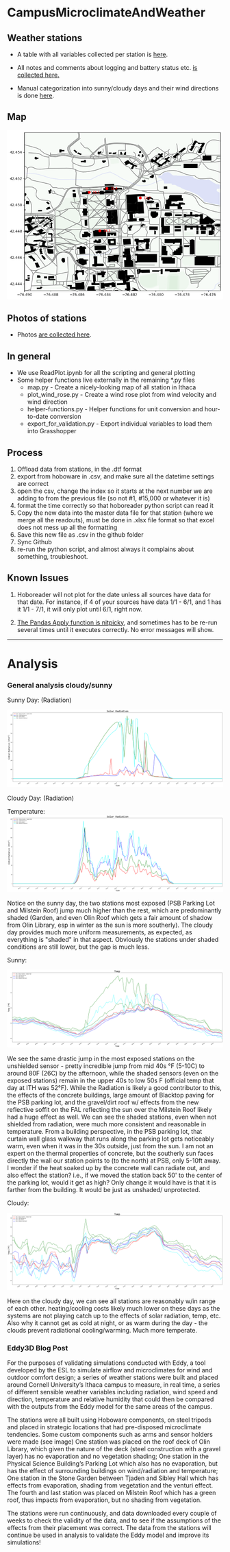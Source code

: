 # CampusMicroclimateAndWeather



## Weather stations

- A table with all variables collected per station is [here](https://docs.google.com/spreadsheets/d/1stQ-JpZJQzPA_StJ-Pz5o_tf_n-uWoIriaG0Jw_OWBU/edit#gid=1719518335).

- All notes and comments about logging and battery status etc. [is collected here.](https://docs.google.com/spreadsheets/d/1gOeqPoUskun3UhIJ1qPwKxNo8b02dM2avpZNKrtnYA4/edit#gid=0)
- Manual categorization into sunny/cloudy days and their wind directions is done [here](https://docs.google.com/spreadsheets/d/1Ovnedzpi4LMOBK0Ii7IPQtpKql-AmFPRoOFP7UN4RUE/edit#gid=0).

## Map

![Map](Map.png)



## Photos of stations

- Photos [are collected here](https://drive.google.com/drive/folders/1AeEGymtCQCTzOrZeUyZ71PHmKb6kHgky?usp=sharing).

## In general

- We use ReadPlot.ipynb for all the scripting and general plotting
- Some helper functions live externally in the remaining *.py files
  - map.py - Create a nicely-looking map of all station in Ithaca
  - plot_wind_rose.py - Create a wind rose plot from wind velocity and wind direction
  - helper-functions.py - Helper functions for unit conversion and hour-to-date conversion
  - export_for_validation.py - Export individual variables to load them into Grasshopper

## Process

1. Offload data from stations, in the .dtf format
2. export from hoboware in .csv, and make sure all the datetime settings are correct
3. open the csv, change the index so it starts at the next number we are adding to from the previous file (so not #1, #15,000 or whatever it is)
4. format the time correctly so that hoboreader python script can read it
5. Copy the new data into the master data file for that station (where we merge all the readouts), must be done in .xlsx file format so that excel does not mess up all the formatting
6. Save this new file as .csv in the github folder
7. Sync Github
8. re-run the python script, and almost always it complains about something, troubleshoot.

## Known Issues

1. Hoboreader will not plot for the date unless all sources have data for that date. For instance, if 4 of your sources have data 1/1 - 6/1, and 1 has it 1/1 - 7/1, it will only plot until 6/1, right now.

2. [The Pandas Apply function is nitpicky](https://github.com/kastnerp/CampusMicroclimateAndWeather/issues/1), and sometimes has to be re-run several times until it executes correctly. No error messages will show. 



---



# Analysis



### General analysis cloudy/sunny



Sunny Day: (Radiation)

![sunny_cloudy_(4)](analysis/sunny_cloudy_(4).png)

Cloudy Day: (Radiation)

Temperature:![sunny_cloudy_(3)](analysis/sunny_cloudy_(3).png)

Notice on the sunny day, the two stations most exposed (PSB Parking Lot and Milstein Roof) jump much higher than the rest, which are predominantly shaded (Garden, and even Olin Roof which gets a fair amount of shadow from Olin Library, esp in winter as the sun is more southerly). The cloudy day provides much more uniform measurements, as expected, as everything is "shaded" in that aspect. Obviously the stations under shaded conditions are still lower, but the gap is much less. 



Sunny:



![sunny_cloudy_(2)](analysis/sunny_cloudy_(2).png)

We see the same drastic jump in the most exposed stations on the unshielded sensor - pretty incredible jump from mid 40s °F (5-10C) to around 80F (26C) by the afternoon, while the shaded sensors (even on the exposed stations) remain in the upper 40s to low 50s F (official temp that day at ITH was 52°F). While the Radiation is likely a good contributor to this, the effects of the concrete buildings, large amount of Blacktop paving for the PSB parking lot, and the gravel/dirt roof w/ effects from the new reflective soffit on the FAL reflecting the sun over the Milstein Roof likely had a huge effect as well. We can see the shaded stations, even when not shielded from radiation, were much more consistent and reasonable in temperature. From a building perspective, in the PSB parking lot, that curtain wall glass walkway that runs along the parking lot gets noticeably warm, even when it was in the 30s outside, just from the sun. I am not an expert on the thermal properties of concrete, but the southerly sun faces directly the wall our station points to (to the north) at PSB, only 5-10ft away. I wonder if the heat soaked up by the concrete wall can radiate out, and also effect the station? i.e., if we moved the station back 50' to the center of the parking lot, would it get as high? Only change it would have is that it is farther from the building. It would be just as unshaded/ unprotected.

Cloudy:

![sunny_cloudy_(1)](analysis/sunny_cloudy_(1).png)

Here on the cloudy day, we can see all stations are reasonably w/in range of each other. heating/cooling costs likely much lower on these days as the systems are not playing catch up to the effects of solar radiation, temp, etc. Also why it cannot get as cold at night, or as warm during the day - the clouds prevent radiational cooling/warming. Much more temperate.



### Eddy3D Blog Post 

For the purposes of validating simulations conducted with Eddy, a tool developed by the ESL to simulate airflow and microclimates for wind and outdoor comfort design; a series of weather stations were built and placed around Cornell University’s Ithaca campus to measure, in real time, a series of different sensible weather variables including radiation, wind speed and direction, temperature and relative humidity that could then be compared with the outputs from the Eddy model for the same areas of the campus.

The stations were all built using Hoboware components, on steel tripods and placed in strategic locations that had pre-disposed microclimate tendencies. Some custom components such as arms and sensor holders were made (see image) One station was placed on the roof deck of Olin Library, which given the nature of the deck (steel construction with a gravel layer) has no evaporation and no vegetation shading; One station in the Physical Science Building’s Parking Lot which also has no evaporation, but has the effect of surrounding buildings on wind/radiation and temperature; One station in the Stone Garden between Tjaden and Sibley Hall which has effects from evaporation, shading from vegetation and the venturi effect. The fourth and last station was placed on Milstein Roof which has a green roof, thus impacts from evaporation, but no shading from vegetation.

The stations were run continuously, and data downloaded every couple of weeks to check the validity of the data, and to see if the assumptions of the effects from their placement was correct. The data from the stations will continue be used in analysis to validate the Eddy model and improve its simulations!